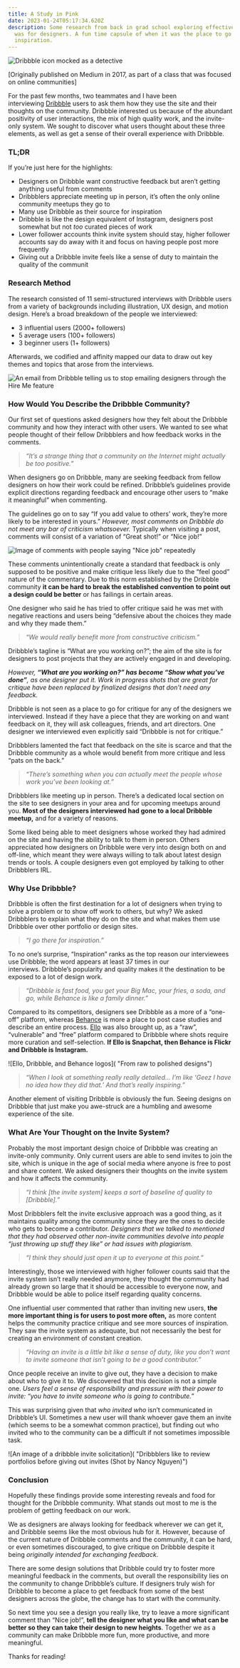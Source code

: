 ```yaml
---
title: A Study in Pink
date: 2023-01-24T05:17:34.620Z
description: Some research from back in grad school exploring effective Dribbble
  was for designers. A fun time capsule of when it was the place to go for
  inspiration.
---
```

![Dribbble icon mocked as a detective](/images/uploads/blog/a-study-in-pink/dribbble.webp)

\[﻿Originally published on Medium in 2017, as part of a class that was focused on online communities]

For the past few months, two teammates and I have been interviewing [Dribbble](https://dribbble.com/) users to ask them how they use the site and their thoughts on the community. Dribbble interested us because of the abundant positivity of user interactions, the mix of high quality work, and the invite-only system. We sought to discover what users thought about these three elements, as well as get a sense of their overall experience with Dribbble.

### TL;DR

If you’re just here for the highlights:

* Designers on Dribbble want constructive feedback but aren’t getting anything useful from comments
* Dribbblers appreciate meeting up in person, it’s often the only online community meetups they go to
* Many use Dribbble as their source for inspiration
* Dribbble is like the design equivalent of Instagram, designers post somewhat but not *too* curated pieces of work
* Lower follower accounts think invite system should stay, higher follower accounts say do away with it and focus on having people post more frequently
* Giving out a Dribbble invite feels like a sense of duty to maintain the quality of the communit

### **Research Method**

The research consisted of 11 semi-structured interviews with Dribbble users from a variety of backgrounds including illustration, UX design, and motion design. Here’s a broad breakdown of the people we interviewed:

* 3 influential users (2000+ followers)
* 5 average users (100+ followers)
* 3 beginner users (1+ followers)

Afterwards, we codified and affinity mapped our data to draw out key themes and topics that arose from the interviews.

![An email from Dribbble telling us to stop emailing designers through the Hire Me feature](/images/uploads/blog/a-study-in-pink/email.webp "We also got in some trouble along the way 😅")

### **How Would You Describe the Dribbble Community?**

Our first set of questions asked designers how they felt about the Dribbble community and how they interact with other users. We wanted to see what people thought of their fellow Dribbblers and how feedback works in the comments.

> *“It’s a strange thing that a community on the Internet might actually be too positive.”*

When designers go on Dribbble, many are seeking feedback from fellow designers on how their work could be refined. Dribbble’s guidelines provide explicit directions regarding feedback and encourage other users to “make it meaningful” when commenting.

The guidelines go on to say “If you add value to others’ work, they’re more likely to be interested in yours.” *However, most comments on Dribbble do not meet any bar of criticism whatsoever.* Typically when visiting a post, comments will consist of a variation of “Great shot!” or “Nice job!”

![Image of comments with people saying "Nice job" repeatedly](/images/uploads/blog/a-study-in-pink/nice-job.webp "The typical Dribbble comments section")

These comments unintentionally create a standard that feedback is only supposed to be positive and make critique less likely due to the “feel good” nature of the commentary. Due to this norm established by the Dribbble community **it can be hard to break the established convention** **to point out a design could be better** or has failings in certain areas.

One designer who said he has tried to offer critique said he was met with negative reactions and users being “defensive about the choices they made and why they made them.”

> *“We would really benefit more from constructive criticism.”*

Dribbble’s tagline is “What are you working on?”; the aim of the site is for designers to post projects that they are actively engaged in and developing.

*However, **“What are you working on?” has become “Show what you’ve done”**, as one designer put it. Work in progress shots that are great for critique have been replaced by finalized designs that don’t need any feedback.*

Dribbble is not seen as a place to go for critique for any of the designers we interviewed. Instead if they have a piece that they are working on and want feedback on it, they will ask colleagues, friends, and art directors. One designer we interviewed even explicitly said “Dribbble is not for critique.”

Dribbblers lamented the fact that feedback on the site is scarce and that the Dribbble community as a whole would benefit from more critique and less “pats on the back.”

> *“There’s something when you can actually meet the people whose work you’ve been looking at.”*

Dribbblers like meeting up in person. There’s a dedicated local section on the site to see designers in your area and for upcoming meetups around you. **Most of the designers interviewed had gone to a local Dribbble meetup,** and for a variety of reasons.

Some liked being able to meet designers whose worked they had admired on the site and having the ability to talk to them in person. Others appreciated how designers on Dribbble were very into design both on and off-line, which meant they were always willing to talk about latest design trends or tools. A couple designers even got employed by talking to other Dribbblers IRL.

### **Why Use Dribbble?**

Dribbble is often the first destination for a lot of designers when trying to solve a problem or to show off work to others, but why? We asked Dribbblers to explain what they do on the site and what makes them use Dribbble over other portfolio or design sites.

> *“I go there for inspiration.”*

To no one’s surprise, “Inspiration” ranks as the top reason our interviewees use Dribbble; the word appears at least 37 times in our interviews. Dribbble’s popularity and quality makes it the destination to be exposed to a lot of design work.

> *“Dribbble is fast food, you get your Big Mac, your fries, a soda, and go, while Behance is like a family dinner.”*

Compared to its competitors, designers see Dribbble as a more of a “one-off” platform, whereas [Behance](https://behance.net/) is more a place to post case studies and describe an entire process. [Ello](https://ello.co/) was also brought up, as a “raw”, “vulnerable” and “free” platform compared to Dribbble where shots require more curation and self-selection. **If Ello is Snapchat, then Behance is Flickr and Dribbble is Instagram.**

![Ello, Dribbble, and Behance logos]( "From raw to polished designs")

> *“When I look at something really really detailed… I’m like ‘Geez I have no idea how they did that.’ And that’s really inspiring.”*

Another element of visiting Dribbble is obviously the fun. Seeing designs on Dribbble that just make you awe-struck are a humbling and awesome experience of the site.

### What Are Your Thought on the Invite System?

Probably the most important design choice of Dribbble was creating an invite-only community. Only current users are able to send invites to join the site, which is unique in the age of social media where anyone is free to post and share content. We asked designers their thoughts on the invite system and how it affects the community.

> *“I think \[the invite system] keeps a sort of baseline of quality to \[Dribbble].”*

Most Dribbblers felt the invite exclusive approach was a good thing, as it maintains quality among the community since they are the ones to decide who gets to become a contributor. *Designers that we talked to mentioned that they had observed other non-invite communities devolve into people “just throwing up stuff they like” or had issues with plagiarism.*

> *“I think they should just open it up to everyone at this point.”*

Interestingly, those we interviewed with higher follower counts said that the invite system isn’t really needed anymore, they thought the community had already grown so large that it should be accessible to everyone now, and Dribbble would be able to police itself regarding quality concerns.

One influential user commented that rather than inviting new users, **the more important thing is for users to post more often,** as more content helps the community practice critique and see more sources of inspiration. They saw the invite system as adequate, but not necessarily the best for creating an environment of constant creation.

> *“Having an invite is a little bit like a sense of duty, like you don’t want to invite someone that isn’t going to be a good contributor.”*

Once people receive an invite to give out, they have a decision to make about who to give it to. We discovered that this decision is not a simple one. *Users feel a sense of responsibility and pressure with their power to invite: “you have to invite someone who is going to contribute.”*

This was surprising given that *who invited who* isn’t communicated in Dribbble’s UI. Sometimes a new user will thank whoever gave them an invite (which seems to be a somewhat common practice), but finding out who invited who to the community can be a difficult if not sometimes impossible task.

![An image of a dribbble invite solicitation]( "Dribbblers like to review portfolios before giving out invites (Shot by Nancy Nguyen)")

### **Conclusion**

Hopefully these findings provide some interesting reveals and food for thought for the Dribbble community. What stands out most to me is the problem of getting feedback on our work.

We as designers are always looking for feedback wherever we can get it, and Dribbble seems like the most obvious hub for it. However, because of the current nature of Dribbble comments and the community, it can be hard, or even sometimes discouraged, to give critique on Dribbble despite it being *originally intended for exchanging feedback*.

There are some design solutions that Dribbble could try to foster more meaningful feedback in the comments, but overall the responsibility lies on the community to change Dribbble’s culture. If designers truly wish for Dribbble to become a place to get feedback from some of the best designers across the globe, the change has to start with the community.

So next time you see a design you really like, try to leave a more significant comment than “Nice job!”, **tell the designer what you like and what can be better so they can take their design to new heights**. Together we as a community can make Dribbble more fun, more productive, and more meaningful.

Thanks for reading!